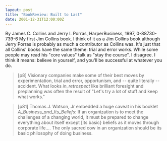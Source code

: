 ```yaml
---
layout: post
title: "BookReview: Built to Last"
date: 2001-12-31T12:00:00Z
---
```

By James C. Collins and Jerry I. Porras, HarperBusiness, 1997, 0-88730-739-6
 My first Jim Collins book.  I think of it as a Jim Collins
book although Jerry Porras is probably as much a contributor as
Collins was.  It's just that all Collins' books have the same theme:
trial and error works.  While some people may read his "core values"
talk as "stay the course".  I disagree.  I think it means: believe in
yourself, and you'll be successful at whatever you do.


> [p8] Visionary companies make some of their best moves by
> experimentation, trial and error, opportunism, and -- quite literally
> -- accident.  What looks _in_retrospect_ like brilliant foresight and
> preplanning was often the result of "Let's try a lot of stuff and keep
> what works."



> [p81] Thomas J. Watson, Jr embedded a huge caveat in his booklet
> _A_Business_and_Its_Beliefs_:
> If an organization is to meet the challenges of a changing world,
> it must be prepared to change everything about itself except [its
> basic} beliefs as it moves through corporate life.... The only sacred
> cow in an organization should be its basic philosophy of doing
> business.
> 



